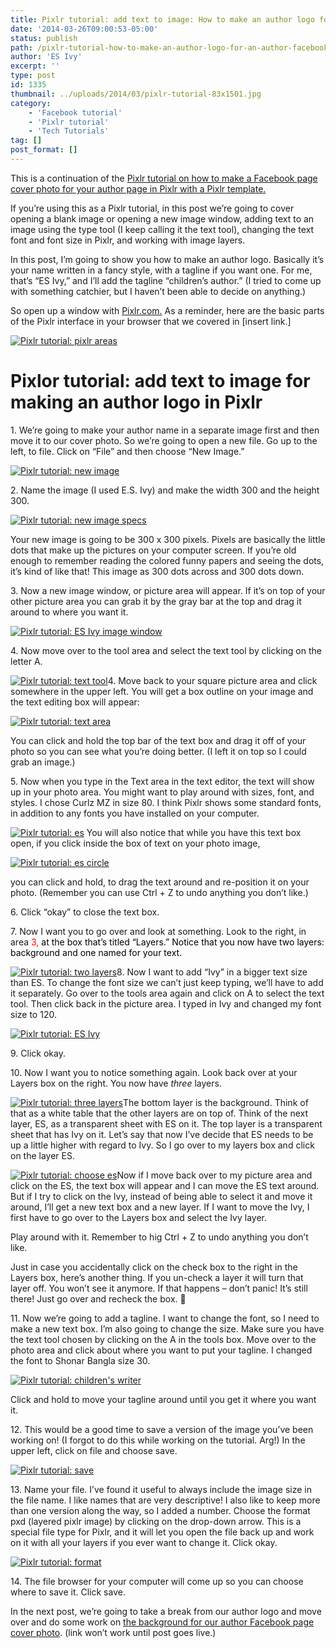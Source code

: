 ```yaml
---
title: Pixlr tutorial: add text to image: How to make an author logo for an author Facebook page cover photo
date: '2014-03-26T09:00:53-05:00'
status: publish
path: /pixlr-tutorial-how-to-make-an-author-logo-for-an-author-facebook-page-cover-photo
author: 'ES Ivy'
excerpt: ''
type: post
id: 1335
thumbnail: ../uploads/2014/03/pixlr-tutorial-83x1501.jpg
category:
    - 'Facebook tutorial'
    - 'Pixlr tutorial'
    - 'Tech Tutorials'
tag: []
post_format: []
---
```

This is a continuation of the [Pixlr tutorial on how to make a Facebook page cover photo for your author page in Pixlr with a Pixlr template.](http://192.168.1.34:4945/?p=1314)

If you’re using this as a Pixlr tutorial, in this post we’re going to cover opening a blank image or opening a new image window, adding text to an image using the type tool (I keep calling it the text tool), changing the text font and font size in Pixlr, and working with image layers.

In this post, I’m going to show you how to make an author logo. Basically it’s your name written in a fancy style, with a tagline if you want one. For me, that’s “ES Ivy,” and I’ll add the tagline “children’s author.” (I tried to come up with something catchier, but I haven’t been able to decide on anything.)

So open up a window with [Pixlr.com.](http://pixlr.com/ "pixlr") As a reminder, here are the basic parts of the Pixlr interface in your browser that we covered in \[insert link.\]

[![Pixlr tutorial: pixlr areas](../uploads/2014/01/pixlr-areas.jpg "Pixlr tutorial: pixlr areas")](http://192.168.1.34:4945/wp-content/uploads/2014/01/pixlr-areas.jpg)

Pixlor tutorial: add text to image for making an author logo in Pixlr
=====================================================================

1\. We’re going to make your author name in a separate image first and then move it to our cover photo. So we’re going to open a new file. Go up to the left, to file. Click on “File” and then choose “New Image.”

[![Pixlr tutorial: new image](../uploads/2014/01/new-image.jpg "Pixlr tutorial: new image")](http://192.168.1.34:4945/wp-content/uploads/2014/01/new-image.jpg)

2\. Name the image (I used E.S. Ivy) and make the width 300 and the height 300.

[![Pixlr tutorial: new image specs](../uploads/2014/01/new-image-specs.jpg "Pixlr tutorial: new image specs")](http://192.168.1.34:4945/wp-content/uploads/2014/01/new-image-specs.jpg)

Your new image is going to be 300 x 300 pixels. Pixels are basically the little dots that make up the pictures on your computer screen. If you’re old enough to remember reading the colored funny papers and seeing the dots, it’s kind of like that! This image as 300 dots across and 300 dots down.

3\. Now a new image window, or picture area will appear. If it’s on top of your other picture area you can grab it by the gray bar at the top and drag it around to where you want it.

[![Pixlr tutorial: ES Ivy image window](../uploads/2014/01/ES-Ivy-image-window.jpg "Pixlr tutorial: image window")](http://192.168.1.34:4945/wp-content/uploads/2014/01/ES-Ivy-image-window.jpg)

4\. Now move over to the tool area and select the text tool by clicking on the letter A.

[![Pixlr tutorial: text tool](../uploads/2014/01/text-tool.jpg "Pixlr tutorial: text tool")](http://192.168.1.34:4945/wp-content/uploads/2014/01/text-tool.jpg)4. Move back to your square picture area and click somewhere in the upper left. You will get a box outline on your image and the text editing box will appear:

[![Pixlr tutorial: text area](../uploads/2014/01/text-area.jpg "Pixlr tutorial: text area")](http://192.168.1.34:4945/wp-content/uploads/2014/01/text-area.jpg)

You can click and hold the top bar of the text box and drag it off of your photo so you can see what you’re doing better. (I left it on top so I could grab an image.)

5\. Now when you type in the Text area in the text editor, the text will show up in your photo area. You might want to play around with sizes, font, and styles. I chose Curlz MZ in size 80. I think Pixlr shows some standard fonts, in addition to any fonts you have installed on your computer.

[![Pixlr tutorial: es](../uploads/2014/01/es.jpg "Pixlr tutorial: es")](http://192.168.1.34:4945/wp-content/uploads/2014/01/es.jpg) You will also notice that while you have this text box open, if you click inside the box of text on your photo image,

[![Pixlr tutorial: es circle](../uploads/2014/01/es-circle.jpg "Pixlr tutorial: es circle")](http://192.168.1.34:4945/wp-content/uploads/2014/01/es-circle.jpg)

you can click and hold, to drag the text around and re-position it on your photo. (Remember you can use Ctrl + Z to undo anything you don’t like.)

6\. Click “okay” to close the text box.

7\. Now I want you to go over and look at something. Look to the right, in area <span style="color: #ff0000;">3, <span style="color: #000000;">at the box that’s titled “Layers.” Notice that you now have two layers: background and one named for your text.</span></span>

[![Pixlr tutorial: two layers](../uploads/2014/01/two-layers.jpg "Pixlr tutorial: two layers")](http://192.168.1.34:4945/wp-content/uploads/2014/01/two-layers.jpg)8. Now I want to add “Ivy” in a bigger text size than ES. To change the font size we can’t just keep typing, we’ll have to add it separately. Go over to the tools area again and click on A to select the text tool. Then click back in the picture area. I typed in Ivy and changed my font size to 120.

[![Pixlr tutorial: ES Ivy](../uploads/2014/01/ES-Ivy.jpg "Pixlr tutorial: ES Ivy")](http://192.168.1.34:4945/wp-content/uploads/2014/01/ES-Ivy.jpg)

9\. Click okay.

10\. Now I want you to notice something again. Look back over at your Layers box on the right. You now have *three* layers.

[![Pixlr tutorial: three layers](../uploads/2014/01/three-layers.jpg "Pixlr tutorial: three layers")](http://192.168.1.34:4945/wp-content/uploads/2014/01/three-layers.jpg)The bottom layer is the background. Think of that as a white table that the other layers are on top of. Think of the next layer, ES, as a transparent sheet with ES on it. The top layer is a transparent sheet that has Ivy on it. Let’s say that now I’ve decide that ES needs to be up a little higher with regard to Ivy. So I go over to my layers box and click on the layer ES.

[![Pixlr tutorial: choose es](../uploads/2014/01/choose-es.jpg "Pixlr tutorial: choose es")](http://192.168.1.34:4945/wp-content/uploads/2014/01/choose-es.jpg)Now if I move back over to my picture area and click on the ES, the text box will appear and I can move the ES text around. But if I try to click on the Ivy, instead of being able to select it and move it around, I’ll get a new text box and a new layer. If I want to move the Ivy, I first have to go over to the Layers box and select the Ivy layer.

Play around with it. Remember to hig Ctrl + Z to undo anything you don’t like.

Just in case you accidentally click on the check box to the right in the Layers box, here’s another thing. If you un-check a layer it will turn that layer off. You won’t see it anymore. If that happens – don’t panic! It’s still there! Just go over and recheck the box. 🙂

11\. Now we’re going to add a tagline. I want to change the font, so I need to make a new text box. I’m also going to change the size. Make sure you have the text tool chosen by clicking on the A in the tools box. Move over to the photo area and click about where you want to put your tagline. I changed the font to Shonar Bangla size 30.

[![Pixlr tutorial: children's writer](../uploads/2014/01/childrens-writer.jpg "Pixlr tutorial: children's writer")](http://192.168.1.34:4945/wp-content/uploads/2014/01/childrens-writer.jpg)

Click and hold to move your tagline around until you get it where you want it.

12\. This would be a good time to save a version of the image you’ve been working on! (I forgot to do this while working on the tutorial. Arg!) In the upper left, click on file and choose save.

[![Pixlr tutorial: save](../uploads/2014/01/save.jpg "Pixlr tutorial: save")](http://192.168.1.34:4945/wp-content/uploads/2014/01/save.jpg)

13\. Name your file. I’ve found it useful to always include the image size in the file name. I like names that are very descriptive! I also like to keep more than one version along the way, so I added a number. Choose the format pxd (layered pixlr image) by clicking on the drop-down arrow. This is a special file type for Pixlr, and it will let you open the file back up and work on it with all your layers if you ever want to change it. Click okay.

[![Pixlr tutorial: format](../uploads/2014/01/format.jpg "Pixlr tutorial: format")](http://192.168.1.34:4945/wp-content/uploads/2014/01/format.jpg)

14\. The file browser for your computer will come up so you can choose where to save it. Click save.

In the next post, we’re going to take a break from our author logo and move over and do some work on [the background for our author Facebook page cover photo](http://192.168.1.34:4945/?p=1426). (link won’t work until post goes live.)